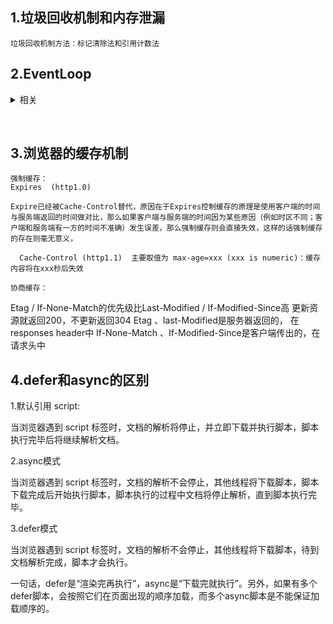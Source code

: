 ## 1.垃圾回收机制和内存泄漏
    垃圾回收机制方法：标记清除法和引用计数法
## 2.EventLoop

<details>
<summary>相关</summary>
    宏任务：计时器，ajax,读取文件
    微任务：promise.then()
    执行顺序： 1.同步顺序
                2.process.nextTick（node当中才能执行）
              3. 微任务(异步队列)
              4.宏任务(异步队列)，
              5.setImmediate （当前（此次）事件循环结束后执行）
              //如下方在setTimeout(()=>{ console.log(4)},1000) 前执行
       例子：
            setImmediate(()=>{
                    console.log(1)
            })
            console.log(2)
            setTimeout(()=>{ console.log(3)},0)
            setTimeout(()=>{ console.log(4)},1000)
            console.log(5)
            new Promise((resolve)=>{
                  console.log(6)
                    resolve()
            }).then(()=>{
            console.log(7)
            })
          process.nextTick(()=>{
            console.log(8)
          }) 
         //执行顺序 2,5,6,8,7,3,1,4
</details>
 

​         



## 3.浏览器的缓存机制   
    强制缓存：
    Expires  (http1.0)
   
    Expire已经被Cache-Control替代，原因在于Expires控制缓存的原理是使用客户端的时间与服务端返回的时间做对比，那么如果客户端与服务端的时间因为某些原因（例如时区不同；客户端和服务端有一方的时间不准确）发生误差，那么强制缓存则会直接失效，这样的话强制缓存的存在则毫无意义，

      Cache-Control (http1.1)  主要取值为 max-age=xxx (xxx is numeric)：缓存内容将在xxx秒后失效
    
    协商缓存：
  Etag / If-None-Match的优先级比Last-Modified / If-Modified-Since高 
  更新资源就返回200，不更新返回304
    Etag 、last-Modified是服务器返回的， 在responses header中
    If-None-Match 、If-Modified-Since是客户端传出的，在请求头中


## 4.defer和async的区别
1.默认引用 script:<script type="text/javascript" src="x.min.js"></script>

当浏览器遇到 script 标签时，文档的解析将停止，并立即下载并执行脚本，脚本执行完毕后将继续解析文档。

2.async模式 <script type="text/javascript" src="x.min.js" async="async"></script>

当浏览器遇到 script 标签时，文档的解析不会停止，其他线程将下载脚本，脚本下载完成后开始执行脚本，脚本执行的过程中文档将停止解析，直到脚本执行完毕。

3.defer模式 <script type="text/javascript" src="x.min.js" defer="defer"></script>

当浏览器遇到 script 标签时，文档的解析不会停止，其他线程将下载脚本，待到文档解析完成，脚本才会执行。

一句话，defer是“渲染完再执行”，async是“下载完就执行”。另外，如果有多个defer脚本，会按照它们在页面出现的顺序加载，而多个async脚本是不能保证加载顺序的。

